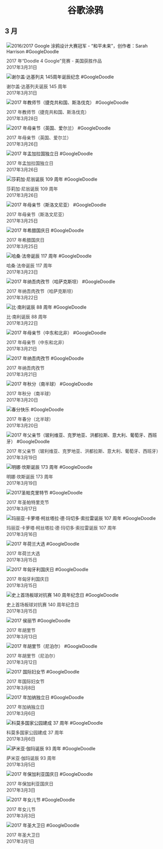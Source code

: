 
<h1 align="center"> 谷歌涂鸦 </h1>




## 3 月

<div class="image">


<img src="https://lh3.googleusercontent.com/v7KgAr1idxMss07KfSOxB-DIti0lM1UJ5w396-MuFuBscJI5844PQ-8QitBOoxkHpwj7n78rkEpV_9S16UUCo434hISyfPsNG6zhgGo" alt="2016/2017 Google 涂鸦设计大赛冠军 - “和平未来”，创作者：Sarah Harrison #GoogleDoodle" style="margin: 5px"/>
<div class="info" style="font-size: 14px; color:#333333; margin:5px"><div class="title">2017 年“Doodle 4 Google”竞赛 - 美国获胜作品</div><div class="date">2017年3月31日</div></div>

<img src="https://lh3.googleusercontent.com/5x1HuuGBwWtgIGUzUK-z8nfyhzX03niDeABca6OD4TQ0LyBAxELTraVLMW6ZChmWkRKDqHc9zVrC47LIIYm-eoFiIvHoOKeUZAOlPw8" alt="谢尔盖·达基列夫 145周年诞辰纪念 #GoogleDoodle" style="margin: 5px"/>
<div class="info" style="font-size: 14px; color:#333333; margin:5px"><div class="title">谢尔盖·达基列夫诞辰 145 周年</div><div class="date">2017年3月31日</div></div>

<img src="https://www.google.com/logos/doodles/2017/teachers-day-2017-czech-republic-slovakia-5976169963847680-hp2x.gif" alt="2017 年教师节（捷克共和国、斯洛伐克） #GoogleDoodle" style="margin: 5px"/>
<div class="info" style="font-size: 14px; color:#333333; margin:5px"><div class="title">2017 年教师节（捷克共和国、斯洛伐克）</div><div class="date">2017年3月28日</div></div>

<img src="https://lh3.googleusercontent.com/cH4NulicxQ5Ibm9oe1l04tjk7ANK7v9juyr2nIqCv-bOkmd6kdyiyGmd2ZeszF00a0oBLgmJWI0wBfl3hQn5krOBVpVw8gOBkCzl43Y" alt="2017 年母亲节（英国、爱尔兰） #GoogleDoodle" style="margin: 5px"/>
<div class="info" style="font-size: 14px; color:#333333; margin:5px"><div class="title">2017 年母亲节（英国、爱尔兰）</div><div class="date">2017年3月26日</div></div>

<img src="https://lh3.googleusercontent.com/5U50M8RCtOLWWDWgFvF2Wf-9Kt1v3xvd-Pq4SxgnsbAVJLRvEPp86oam0vhfFNveTo31ajtRjgHzzOsMj32bO5qa1ojJvRh1XGSWBvXF" alt="2017 年孟加拉国独立日 #GoogleDoodle" style="margin: 5px"/>
<div class="info" style="font-size: 14px; color:#333333; margin:5px"><div class="title">2017 年孟加拉国独立日</div><div class="date">2017年3月26日</div></div>

<img src="https://lh3.googleusercontent.com/SjTvNpHVmrMS4yD91sooBJEpxmxLXBTmKRX3ehlL2noIstmAhacAO7nU5gC2DXLpUp-r-Oc1XHXpiX1cSokNZdOXhOvdLlH271nERg0" alt="莎莉加·尼翁诞辰 109 周年 #GoogleDoodle" style="margin: 5px"/>
<div class="info" style="font-size: 14px; color:#333333; margin:5px"><div class="title">莎莉加·尼翁诞辰 109 周年</div><div class="date">2017年3月26日</div></div>

<img src="https://lh3.googleusercontent.com/rIKVtahyuqZFZqhKPLdVCCXFsRbAZge6Po0GWG1t6ofjjZ0PDIWuzfBUlvBfhXKbjJ70-GIqfjtLycL0CLrX1PgdUMwHahrXfGBVlOXVQw" alt="2017 年母亲节（斯洛文尼亚） #GoogleDoodle" style="margin: 5px"/>
<div class="info" style="font-size: 14px; color:#333333; margin:5px"><div class="title">2017 年母亲节（斯洛文尼亚）</div><div class="date">2017年3月25日</div></div>

<img src="https://lh3.googleusercontent.com/q_OQKbS9cSq7_Vq3M-dQ2rJhPAeuKCWzj539ZRf6omOF644ck2IamwOn3UW7KPel5fsrH3sveZAaSln7i9_YF9J6jFmNvK7HtM2CmsNW" alt="2017 年希腊国庆日 #GoogleDoodle" style="margin: 5px"/>
<div class="info" style="font-size: 14px; color:#333333; margin:5px"><div class="title">2017 年希腊国庆日</div><div class="date">2017年3月25日</div></div>

<img src="https://lh3.googleusercontent.com/1gtH2gjkjbb8J5dyX5HJTb_nge26z_ALE2huc9t_j1AC8kLcTFT_1J-ugHvzThP00rym0YgT6Gdxx6Ykw2NURZzapfjITLvUdWGeeIH9" alt="哈桑·法帝诞辰 117 周年 #GoogleDoodle" style="margin: 5px"/>
<div class="info" style="font-size: 14px; color:#333333; margin:5px"><div class="title">哈桑·法帝诞辰 117 周年</div><div class="date">2017年3月23日</div></div>

<img src="https://lh3.googleusercontent.com/C78KCYz_ZCiLtVxVPeHb9ZKpYUyeDyUHSliNc0hzWySUprFp_zuBlSJ5pfUpjcfBFPUhDxEJzKCNhYJu6LKBxwIkfBg2iICXl-Rd2-SO" alt="2017 年纳吾肉孜节（哈萨克斯坦） #GoogleDoodle" style="margin: 5px"/>
<div class="info" style="font-size: 14px; color:#333333; margin:5px"><div class="title">2017 年纳吾肉孜节（哈萨克斯坦）</div><div class="date">2017年3月22日</div></div>

<img src="https://lh3.googleusercontent.com/GUISqd0ksBblytyrjivs5Jw0FkCSxKwrTId2_1VtUOj4XsEV26FqyDszyY2Zc0xhFP-y8XAl7z_JIyInpUPVNbYBgDhdiZVLqqGwrzxT" alt="比·南利诞辰 88 周年 #GoogleDoodle" style="margin: 5px"/>
<div class="info" style="font-size: 14px; color:#333333; margin:5px"><div class="title">比·南利诞辰 88 周年</div><div class="date">2017年3月22日</div></div>

<img src="https://lh3.googleusercontent.com/glSQvneO0CrRVYIxACfTq5ESxm45yLlVEs0Vw0ZuLXSod35EwQr8qp5tyi38Bei8iwTV1K5sPPw4LkmUgjG9fIlOXomnux8hAeHTwRyr" alt="2017 年母亲节（中东和北非） #GoogleDoodle" style="margin: 5px"/>
<div class="info" style="font-size: 14px; color:#333333; margin:5px"><div class="title">2017 年母亲节（中东和北非）</div><div class="date">2017年3月21日</div></div>

<img src="https://lh3.googleusercontent.com/ihAgggj-KGbV2McixnNxoI1Nl6N0Zpbir9c-54xz-5ZFSVKim37oG-YxjCIXbnPWOLn12tMkqs4rUEYXlxkDjW2IAl8h_Qhe32mrEjPuhg" alt="2017 年纳吾肉孜节 #GoogleDoodle" style="margin: 5px"/>
<div class="info" style="font-size: 14px; color:#333333; margin:5px"><div class="title">2017 年纳吾肉孜节</div><div class="date">2017年3月21日</div></div>

<img src="https://www.google.com/logos/doodles/2017/first-day-of-fall-2017-southern-hemisphere-5673416651702272-hp2x.gif" alt="2017 年秋分（南半球） #GoogleDoodle" style="margin: 5px"/>
<div class="info" style="font-size: 14px; color:#333333; margin:5px"><div class="title">2017 年秋分（南半球）</div><div class="date">2017年3月20日</div></div>

<img src="https://lh3.googleusercontent.com/EYbqw2aoi2egVhMDUWapfF8b7gXXssc_L1Ybg1EmD6rD8ACfLfozBaQaiCKFuHw15_DQZyjdN10dq0mkSn9AYIsWP92GtBhcR-EdbRuY" alt="春分快乐 #GoogleDoodle" style="margin: 5px"/>
<div class="info" style="font-size: 14px; color:#333333; margin:5px"><div class="title">2017 年春分（北半球）</div><div class="date">2017年3月20日</div></div>

<img src="https://lh3.googleusercontent.com/nXtgchn7U3uxOo7gxZkaWRmihYNAyY7lsz9JdMGqHezykf5Kjd9E0Ml6HlQqC6k6adNW20b5NEbP0ogstnjftT1KBllz1ylpaCpZ6hE4" alt="2017 年父亲节（玻利维亚、克罗地亚、洪都拉斯、意大利、葡萄牙、西班牙） #GoogleDoodle" style="margin: 5px"/>
<div class="info" style="font-size: 14px; color:#333333; margin:5px"><div class="title">2017 年父亲节（玻利维亚、克罗地亚、洪都拉斯、意大利、葡萄牙、西班牙）</div><div class="date">2017年3月19日</div></div>

<img src="https://lh3.googleusercontent.com/OzSxHw472prM6xg_2J0pwD91c5mEihh7XBMY-TJSb1Mt6D_5-qEjQWiGz89FP0QBq8XcEewkx3jcxTvQUomaPNDH0h35OVdNajHCE5M" alt="明娜·坎斯诞辰 173 周年 #GoogleDoodle" style="margin: 5px"/>
<div class="info" style="font-size: 14px; color:#333333; margin:5px"><div class="title">明娜·坎斯诞辰 173 周年</div><div class="date">2017年3月19日</div></div>

<img src="https://lh3.googleusercontent.com/iZJdIwi47wjbsXg_wK55dTfjthz5Zn_MRfNfshKIr1R3HeZJiEgLb1naO_t6vx9-BjxU1rU2pBubXEqoxm_ofso8flIS1KKlgZVxE_E" alt="2017圣帕克里特节 #GoogleDoodle" style="margin: 5px"/>
<div class="info" style="font-size: 14px; color:#333333; margin:5px"><div class="title">2017 年圣帕特里克节</div><div class="date">2017年3月17日</div></div>

<img src="https://lh3.googleusercontent.com/RGy5zvYSxHYHq-VcRyYYOLbrittjTiS3Ce_-bsWkl6IQHrmp_eA47vclBMDjuij__2hGL8U_qebAThkP6l-fzLkQ5IQOE8bQ88DFR29S" alt="玛丽亚·卡萝塔·柯丝塔拉·德·玛切多·索拉雷诞辰 107 周年 #GoogleDoodle" style="margin: 5px"/>
<div class="info" style="font-size: 14px; color:#333333; margin:5px"><div class="title">玛丽亚·卡萝塔·柯丝塔拉·德·玛切多·索拉雷诞辰 107 周年</div><div class="date">2017年3月16日</div></div>

<img src="https://lh3.googleusercontent.com/1dIs6p_umoAFVXW44k9RfMNbz_K7tN2PedKHA94pPlfYyc2svLOZLFwXHOXACUym4QlDC2r9F0Vm64MjRWoW9zWyJlcoS60oiLr-f1VjhQ" alt="2017 年荷兰大选 #GoogleDoodle" style="margin: 5px"/>
<div class="info" style="font-size: 14px; color:#333333; margin:5px"><div class="title">2017 年荷兰大选</div><div class="date">2017年3月15日</div></div>

<img src="https://lh3.googleusercontent.com/YDFNLs9udVK2fw7GNOsochZW0Gd4je9R3EBJ6xQ8Gw_U3sIrGmv2uFjT0znKm_9x4Ycom48jU_LMUUs208_aMCO_lQ7WSMVbYus7ioU1" alt="2017 年匈牙利国庆日 #GoogleDoodle" style="margin: 5px"/>
<div class="info" style="font-size: 14px; color:#333333; margin:5px"><div class="title">2017 年匈牙利国庆日</div><div class="date">2017年3月15日</div></div>

<img src="https://lh3.googleusercontent.com/znabxEUNe2y6fDdY3aYaPEHTE4dsodj3u7tun7O7Y9j401swrLWcN5NAWZLDrgWxNECstFUha0czDBCVtGsODAt0r3UEss_sNpQtPWbQ" alt="史上首场板球对抗赛 140 周年纪念日 #GoogleDoodle" style="margin: 5px"/>
<div class="info" style="font-size: 14px; color:#333333; margin:5px"><div class="title">史上首场板球对抗赛 140 周年纪念日</div><div class="date">2017年3月15日</div></div>

<img src="https://lh3.googleusercontent.com/Qd_pA14IFO1RqB8rKHdtVbHy1AE58GI_mBo999uXu3H7tf22kp2VuEy3V3pxeks-jwXusMo-IT5g2ZrE7h6IuvwK-9uNCA1IJZnDEROX" alt="2017 侯丽节 #GoogleDoodle" style="margin: 5px"/>
<div class="info" style="font-size: 14px; color:#333333; margin:5px"><div class="title">2017 年胡里节</div><div class="date">2017年3月13日</div></div>

<img src="https://lh3.googleusercontent.com/X2CUMFlJPoi12vm8aQoof62MMTjUvEt8zPPTesaoneFNvGIAH8XW6Qo3HiP8yJxHjDr3r0u24IbXk8wVivN7d1v3SKNnL6bm0IY-YXvZ" alt="2017 年胡里节（尼泊尔） #GoogleDoodle" style="margin: 5px"/>
<div class="info" style="font-size: 14px; color:#333333; margin:5px"><div class="title">2017 年胡里节（尼泊尔）</div><div class="date">2017年3月12日</div></div>

<img src="https://lh3.googleusercontent.com/Z7XqV0peGkIW__zbr6pE11W8ZKtp2iicfwUmuNV1STUFAlr65IT99H-H_LpuhHtcbxbrWGzrRCNTy8S-OIiCDvmV9BuaV1EmVdXGdCA9" alt="2017 国际妇女节 #GoogleDoodle" style="margin: 5px"/>
<div class="info" style="font-size: 14px; color:#333333; margin:5px"><div class="title">2017 年国际妇女节</div><div class="date">2017年3月8日</div></div>

<img src="https://lh3.googleusercontent.com/uTKPpQHdwm-slRYKJ4LKrVFYZSR1g0YueyICX4h88UpbQU4dXToj0ZW56l6Y5W8EiOMJnbXZ_AaSvjHuLm78OyjmqbK0cxozBbRdwns" alt="2017 年加纳独立日 #GoogleDoodle" style="margin: 5px"/>
<div class="info" style="font-size: 14px; color:#333333; margin:5px"><div class="title">2017 年加纳独立日</div><div class="date">2017年3月6日</div></div>

<img src="https://lh3.googleusercontent.com/8IyeD5HKmO05BjNRg3aIIDBRq_IAIJTfOA5PO-Z1NscBWTRl8Bg2soxpYZWf4MmRrsQ4m06npmePElutcoB45NZ6J-2wYQjNAZIav6o" alt="科莫多国家公园建成 37 周年 #GoogleDoodle" style="margin: 5px"/>
<div class="info" style="font-size: 14px; color:#333333; margin:5px"><div class="title">科莫多国家公园建成 37 周年</div><div class="date">2017年3月6日</div></div>

<img src="https://lh3.googleusercontent.com/JtUZJ-kUW3n0-04oSc0b2f-hBT4ZGkip8UZmQuFfJ7YNj3Ljy3k1bWuPRWhAkAJDhKsPdVRXsKdWXaiZfD5imhvTGjFqBGyT5oooDT4F" alt="萨米亚·伽玛诞辰 93 周年 #GoogleDoodle" style="margin: 5px"/>
<div class="info" style="font-size: 14px; color:#333333; margin:5px"><div class="title">萨米亚·伽玛诞辰 93 周年</div><div class="date">2017年3月5日</div></div>

<img src="https://lh3.googleusercontent.com/mAh6C2EL7Rx5Xj8MC9V_mHdMnRk0ZAGIuGMYLB4HFq_9kTSgYFBg5_lLXwt1k02TNLgFADK2jEHClWKAfpej1TYi6TLuSRg-rfb9EZp9" alt="2017 年保加利亚国庆日 #GoogleDoodle" style="margin: 5px"/>
<div class="info" style="font-size: 14px; color:#333333; margin:5px"><div class="title">2017 年保加利亚国庆日</div><div class="date">2017年3月3日</div></div>

<img src="https://lh3.googleusercontent.com/GOkLMyyi6xFXXGI2ucN8KVMRi-vfIa7laoQ4pFTfTD1HvuNsqGwEOwxaAXGPASqCJl1esKYCGiDFQeDW7-hOFNnvK0XFAEsdl3tGN4T9Jw" alt="2017 年女儿节 #GoogleDoodle" style="margin: 5px"/>
<div class="info" style="font-size: 14px; color:#333333; margin:5px"><div class="title">2017 年女儿节</div><div class="date">2017年3月3日</div></div>

<img src="https://lh3.googleusercontent.com/5bFC2Y-kQyN-ZvKwOFB6ijt-lyR6SZC8dSb9peFoTX45ggxtxvpBVKHAbSEFNYgCJOvz00dpQFyGb-lcjl6rtHNfRg1wR-5nI-LwJkjhrw" alt="2017 年圣大卫日 #GoogleDoodle" style="margin: 5px"/>
<div class="info" style="font-size: 14px; color:#333333; margin:5px"><div class="title">2017 年圣大卫日</div><div class="date">2017年3月1日</div></div>

</div>








